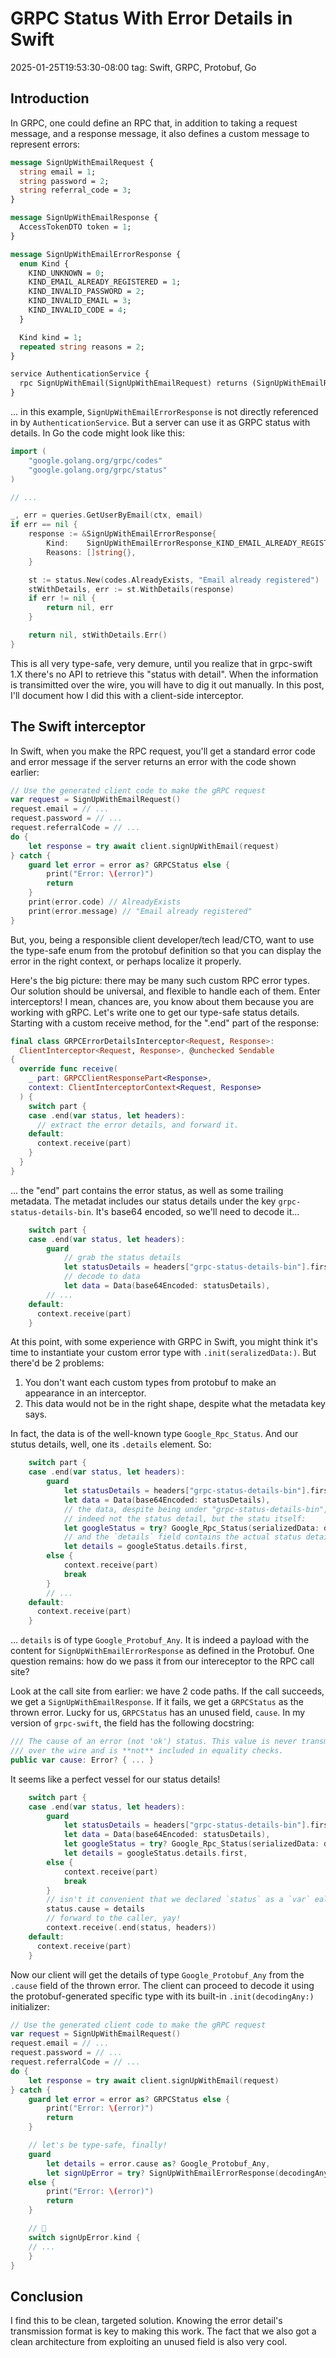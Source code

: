 # GRPC Status With Error Details in Swift
2025-01-25T19:53:30-08:00
tag: Swift, GRPC, Protobuf, Go

## Introduction

In GRPC, one could define an RPC that, in addition to taking a request message,
and a response message, it also defines a custom message to represent errors:


```proto
message SignUpWithEmailRequest {
  string email = 1;
  string password = 2;
  string referral_code = 3;
}

message SignUpWithEmailResponse {
  AccessTokenDTO token = 1;
}

message SignUpWithEmailErrorResponse {
  enum Kind {
    KIND_UNKNOWN = 0;
    KIND_EMAIL_ALREADY_REGISTERED = 1;
    KIND_INVALID_PASSWORD = 2;
    KIND_INVALID_EMAIL = 3;
    KIND_INVALID_CODE = 4;
  }

  Kind kind = 1;
  repeated string reasons = 2;
}

service AuthenticationService {
  rpc SignUpWithEmail(SignUpWithEmailRequest) returns (SignUpWithEmailResponse) {}
}
```

... in this example, `SignUpWithEmailErrorResponse` is not directly referenced
in by `AuthenticationService`. But a server can use it as GRPC status with
details. In Go the code might look like this:

```go
import (
	"google.golang.org/grpc/codes"
	"google.golang.org/grpc/status"
)

// ...

_, err = queries.GetUserByEmail(ctx, email)
if err == nil {
    response := &SignUpWithEmailErrorResponse{
        Kind:    SignUpWithEmailErrorResponse_KIND_EMAIL_ALREADY_REGISTERED,
        Reasons: []string{},
    }

    st := status.New(codes.AlreadyExists, "Email already registered")
    stWithDetails, err := st.WithDetails(response)
    if err != nil {
        return nil, err
    }

    return nil, stWithDetails.Err()
}
```

This is all very type-safe, very demure, until you realize that in grpc-swift
1.X there's no API to retrieve this "status with detail". When the information
is transimitted over the wire, you will have to dig it out manually. In this
post, I'll document how I did this with a client-side interceptor.

## The Swift interceptor

In Swift, when you make the RPC request, you'll get a standard error code and
error message if the server returns an error with the code shown earlier:

```swift
// Use the generated client code to make the gRPC request
var request = SignUpWithEmailRequest()
request.email = // ...
request.password = // ...
request.referralCode = // ...
do {
    let response = try await client.signUpWithEmail(request)
} catch {
    guard let error = error as? GRPCStatus else {
        print("Error: \(error)")
        return
    }
    print(error.code) // AlreadyExists
    print(error.message) // "Email already registered"
}
```

But, you, being a responsible client developer/tech lead/CTO, want to use the
type-safe enum from the protobuf definition so that you can display the error in
the right context, or perhaps localize it properly.

Here's the big picture: there may be many such custom RPC error types. Our
solution should be universal, and flexible to handle each of them. Enter
interceptors! I mean, chances are, you know about them because you are working
with gRPC. Let's write one to get our type-safe status details. Starting with
a custom receive method, for the ".end" part of the response:

```swift
final class GRPCErrorDetailsInterceptor<Request, Response>:
  ClientInterceptor<Request, Response>, @unchecked Sendable
{
  override func receive(
    _ part: GRPCClientResponsePart<Response>,
    context: ClientInterceptorContext<Request, Response>
  ) {
    switch part {
    case .end(var status, let headers):
      // extract the error details, and forward it.
    default:
      context.receive(part)
    }
  }
}
```

... the "end" part contains the error status, as well as some trailing metadata.
The metadat includes our status details under the key `grpc-status-details-bin`.
It's base64 encoded, so we'll need to decode it...


```swift
    switch part {
    case .end(var status, let headers):
        guard
            // grab the status details
            let statusDetails = headers["grpc-status-details-bin"].first,
            // decode to data
            let data = Data(base64Encoded: statusDetails),
        // ...
    default:
      context.receive(part)
    }
```

At this point, with some experience with GRPC in Swift, you might think it's
time to instantiate your custom error type with `.init(seralizedData:)`. But
there'd be 2 problems:

1. You don't want each custom types from protobuf to make an appearance in an
   interceptor.
2. This data would not be in the right shape, despite what the metadata key
   says.

In fact, the data is of the well-known type `Google_Rpc_Status`. And our stutus
details, well, one its `.details` element. So:

```swift
    switch part {
    case .end(var status, let headers):
        guard
            let statusDetails = headers["grpc-status-details-bin"].first,
            let data = Data(base64Encoded: statusDetails),
            // the data, despite being under "grpc-status-details-bin", is
            // indeed not the status detail, but the statu itself:
            let googleStatus = try? Google_Rpc_Status(serializedData: data)
            // and the `details` field contains the actual status detail:
            let details = googleStatus.details.first,
        else {
            context.receive(part)
            break
        }
        // ...
    default:
      context.receive(part)
    }
```

... `details` is of type `Google_Protobuf_Any`. It is indeed a payload with the
content for `SignUpWithEmailErrorResponse` as defined in the Protobuf. One
question remains: how do we pass it from our intereceptor to the RPC call site?

Look at the call site from earlier: we have 2 code paths. If the call succeeds,
we get a `SignUpWithEmailResponse`. If it fails, we get a `GRPCStatus` as the
thrown error. Lucky for us, `GRPCStatus` has an unused field, `cause`. In my
version of `grpc-swift`, the field has the following docstring:

```swift
/// The cause of an error (not 'ok') status. This value is never transmitted
/// over the wire and is **not** included in equality checks.
public var cause: Error? { ... }
```

It seems like a perfect vessel for our status details!

```swift
    switch part {
    case .end(var status, let headers):
        guard
            let statusDetails = headers["grpc-status-details-bin"].first,
            let data = Data(base64Encoded: statusDetails),
            let googleStatus = try? Google_Rpc_Status(serializedData: data)
            let details = googleStatus.details.first,
        else {
            context.receive(part)
            break
        }
        // isn't it convenient that we declared `status` as a `var` ealier 😉?
        status.cause = details
        // forward to the caller, yay!
        context.receive(.end(status, headers))
    default:
      context.receive(part)
    }
```

Now our client will get the details of type `Google_Protobuf_Any` from the
`.cause` field of the thrown error. The client can proceed to decode it using
the protobuf-generated specific type with its built-in `.init(decodingAny:)`
initializer:


```swift
// Use the generated client code to make the gRPC request
var request = SignUpWithEmailRequest()
request.email = // ...
request.password = // ...
request.referralCode = // ...
do {
    let response = try await client.signUpWithEmail(request)
} catch {
    guard let error = error as? GRPCStatus else {
        print("Error: \(error)")
        return
    }

    // let's be type-safe, finally!
    guard
        let details = error.cause as? Google_Protobuf_Any,
        let signUpError = try? SignUpWithEmailErrorResponse(decodingAny: details)
    else {
        print("Error: \(error)")
        return
    }

    // 🎉
    switch signUpError.kind {
    // ...
    }
}
```

## Conclusion

I find this to be clean, targeted solution. Knowing the error detail's
transmission format is key to making this work. The fact that we also got
a clean architecture from exploiting an unused field is also very cool.
